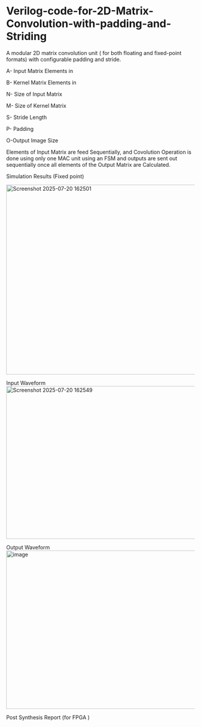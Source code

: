 # Verilog-code-for-2D-Matrix-Convolution-with-padding-and-Striding
A modular 2D matrix convolution unit ( for both floating and fixed-point formats) with configurable padding and stride.

A- Input Matrix Elements in

B- Kernel Matrix Elements in

N- Size of Input Matrix

M- Size of Kernel Matrix

S- Stride Length

P- Padding

O-Output Image Size

Elements of Input Matrix are feed Sequentially, and Covolution Operation is done using only one MAC unit using an FSM and outputs are sent out sequentially once all elements of the Output Matrix are Calculated. 

Simulation Results (Fixed point)

<img width="1887" height="508" alt="Screenshot 2025-07-20 162501" src="https://github.com/user-attachments/assets/894294c6-e91a-4447-9aae-3357a6598a81" />


Input Waveform
<img width="1877" height="409" alt="Screenshot 2025-07-20 162549" src="https://github.com/user-attachments/assets/7a47819a-1cc2-480b-af67-d828ba77e18b" />


Output Waveform
<img width="1885" height="424" alt="image" src="https://github.com/user-attachments/assets/57f610a3-8214-4738-9b3d-c710ee741906" />

Post Synthesis Report (for FPGA )


